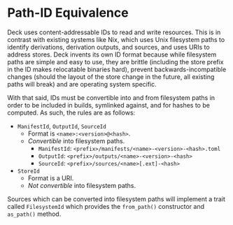# Path-ID Equivalence

Deck uses content-addressable IDs to read and write resources. This is in
contrast with existing systems like Nix, which uses Unix filesystem paths to
identify derivations, derivation outputs, and sources, and uses URIs to address
stores. Deck invents its own ID format because while filesystem paths are
simple and easy to use, they are brittle (including the store prefix in the ID
makes relocatable binaries hard), prevent backwards-incompatible changes (should
the layout of the store change in the future, all existing paths will break) and
are operating system specific.

With that said, IDs must be convertible into and from filesystem paths in order
to be included in builds, symlinked against, and for hashes to be computed. As
such, the rules are as follows:

* `ManifestId`, `OutputId`, `SourceId`
  * Format is `<name>:<version>@<hash>`.
  * _Convertible_ into filesystem paths.
    * `ManifestId`: `<prefix>/manifests/<name>-<version>-<hash>.toml`
    * `OutputId`: `<prefix>/outputs/<name>-<version>-<hash>`
    * `SourceId`: `<prefix>/sources/<name>[.ext]-<hash>`
* `StoreId`
  * Format is a URI.
  * _Not convertible_ into filesystem paths.

Sources which can be converted into filesystem paths will implement a trait
called `FilesystemId` which provides the `from_path()` constructor and
`as_path()` method.
